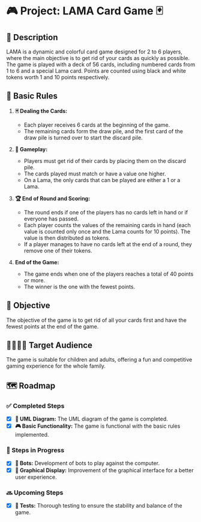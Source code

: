 # 🎮 Project: LAMA Card Game 🃏

## 📝 Description
LAMA is a dynamic and colorful card game designed for 2 to 6 players, where the main objective is to get rid of your cards as quickly as possible. The game is played with a deck of 56 cards, including numbered cards from 1 to 6 and a special Lama card. Points are counted using black and white tokens worth 1 and 10 points respectively.

## 🎯 Basic Rules

1. **🃏 Dealing the Cards:**
   - Each player receives 6 cards at the beginning of the game.
   - The remaining cards form the draw pile, and the first card of the draw pile is turned over to start the discard pile.

2. **🔄 Gameplay:**
   - Players must get rid of their cards by placing them on the discard pile.
   - The cards played must match or have a value one higher.
   - On a Lama, the only cards that can be played are either a 1 or a Lama.

4. **🏆 End of Round and Scoring:**
   - The round ends if one of the players has no cards left in hand or if everyone has passed.
   - Each player counts the values of the remaining cards in hand (each value is counted only once and the Lama counts for 10 points). The value is then distributed as tokens.
   - If a player manages to have no cards left at the end of a round, they remove one of their tokens.

5. **End of the Game:**
   - The game ends when one of the players reaches a total of 40 points or more.
   - The winner is the one with the fewest points.

## 🎯 Objective
The objective of the game is to get rid of all your cards first and have the fewest points at the end of the game.

## 👨‍👩‍👧‍👦 Target Audience
The game is suitable for children and adults, offering a fun and competitive gaming experience for the whole family.

## 🗺️ Roadmap

### ✅ Completed Steps
- [x] **📐 UML Diagram:** The UML diagram of the game is completed.
- [x] **🎮 Basic Functionality:** The game is functional with the basic rules implemented.

### 🚧 Steps in Progress
- [X] **🤖 Bots:** Development of bots to play against the computer.
- [X] **🎨 Graphical Display:** Improvement of the graphical interface for a better user experience.

### 🔜 Upcoming Steps
- [X] **🧪 Tests:** Thorough testing to ensure the stability and balance of the game.
